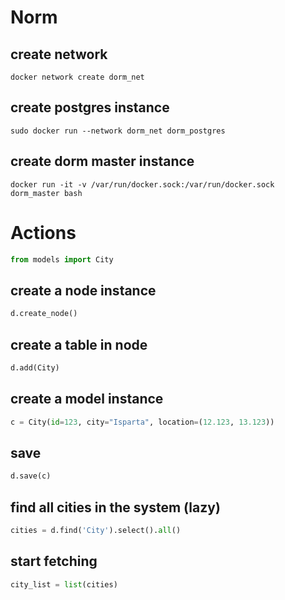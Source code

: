 # Norm

## create network
```
docker network create dorm_net
```

## create postgres instance
```
sudo docker run --network dorm_net dorm_postgres
```

## create dorm master instance
```
docker run -it -v /var/run/docker.sock:/var/run/docker.sock dorm_master bash
```

# Actions

```python
from models import City
```
## create a node instance
```python
d.create_node()
```

## create a table in node
```python
d.add(City) 
```

## create a model instance
```python
c = City(id=123, city="Isparta", location=(12.123, 13.123)) 
```

## save
```python
d.save(c) 
```

## find all cities in the system (lazy)
```python
cities = d.find('City').select().all()
```

## start fetching
```python
city_list = list(cities)
```
